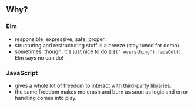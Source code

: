 ## Why?

### Elm

* responsible, expressive, safe, proper.
* structuring and restructuring stuff is a breeze (stay tuned for demo).
* sometimes, though, it's just nice to do a `$('.everything').fadeOut()`. Elm says no can do!

### JavaScript

* gives a whole lot of freedom to interact with third-party libraries.
* the same freedom makes me crash and burn as soon as logic and error handling comes into play.
